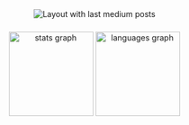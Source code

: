 <div align="center">
  <img src="https://github-read-medium-git-main.pahlevikun.vercel.app/latest?limit=4&username=Patya304" alt="Layout with last medium posts"  />
</div>

###

<div align="center">
  <img src="https://github-readme-stats.vercel.app/api?username=Patya304&hide_title=false&hide_rank=false&show_icons=true&include_all_commits=true&count_private=true&disable_animations=false&theme=dracula&locale=en&hide_border=false&order=1" height="150" alt="stats graph"  />
  <img src="https://github-readme-stats.vercel.app/api/top-langs?username=Patya304&locale=en&hide_title=false&layout=compact&card_width=320&langs_count=5&theme=dracula&hide_border=false&order=2" height="150" alt="languages graph"  />
</div>

###
